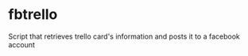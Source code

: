 fbtrello
========

Script that retrieves trello card's information and posts it to a facebook account
